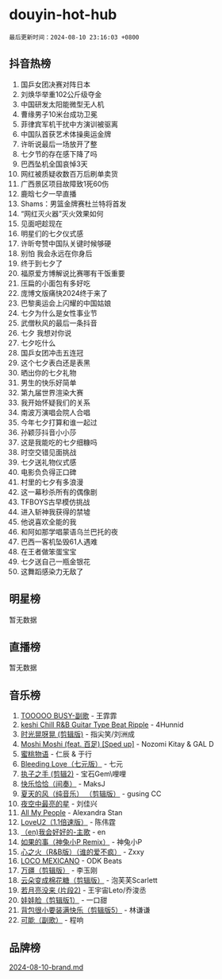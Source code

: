 # douyin-hot-hub

`最后更新时间：2024-08-10 23:16:03 +0800`

## 抖音热榜

1. 国乒女团决赛对阵日本
1. 刘焕华举重102公斤级夺金
1. 中国研发太阳能微型无人机
1. 曹缘男子10米台成功卫冕
1. 菲律宾军机干扰中方演训被驱离
1. 中国队首获艺术体操奥运金牌
1. 许昕说最后一场放开了整
1. 七夕节的存在感下降了吗
1. 巴西坠机全国哀悼3天
1. 网红被质疑收数百万后刷单卖货
1. 广西景区项目故障致1死60伤
1. 鹿晗七夕一早直播
1. Shams：男篮金牌赛杜兰特将首发
1. “网红灭火器”灭火效果如何
1. 见面吧趁现在
1. 明星们的七夕仪式感
1. 许昕夸赞中国队关键时候够硬
1. 别怕 我会永远在你身后
1. 终于到七夕了
1. 福原爱方博解说比赛哪有干饭重要
1. 压扁的小面包有多好吃
1. 庞博文版痛快2024终于来了
1. 巴黎奥运会上闪耀的中国姑娘
1. 七夕为什么是女性事业节
1. 武僧秋风的最后一条抖音
1. 七夕 我想对你说
1. 七夕吃什么
1. 国乒女团冲击五连冠
1. 这个七夕表白还是表黑
1. 晒出你的七夕礼物
1. 男生的快乐好简单
1. 第九届世界渲染大赛
1. 我开始怀疑我们的关系
1. 南波万演唱会院人合唱
1. 今年七夕打算和谁一起过
1. 孙颖莎抖音小小莎
1. 这是我能吃的七夕细糠吗
1. 时空交错见面挑战
1. 七夕送礼物仪式感
1. 电影负负得正口碑
1. 村里的七夕有多浪漫
1. 这一幕秒杀所有的偶像剧
1. TFBOYS古早模仿挑战
1. 进入斩神我获得的禁墟
1. 他说喜欢全能的我
1. 和阿如那学唱蒙语乌兰巴托的夜
1. 巴西一客机坠毁61人遇难
1. 在王者做笨蛋宝宝
1. 七夕送自己一瓶金银花
1. 这舞蹈感染力无敌了

## 明星榜

暂无数据

## 直播榜

暂无数据

## 音乐榜

1. [TOOOOO BUSY-副歌](https://sf3-cdn-tos.douyinstatic.com/obj/tos-cn-ve-2774/o0fmjGZetNDjSM5EimFs2QlzBg30YgByJMRQrC) - 王霏霏
1. [keshi Chill R&B Guitar Type Beat Ripple](https://sf3-cdn-tos.douyinstatic.com/obj/tos-cn-ve-2774/okQIfmitAB3HpgZQo0YCEFEACcDhQngn0fkFIC) - 4Hunnid
1. [时光晃呀晃 (剪辑版)](https://sf6-cdn-tos.douyinstatic.com/obj/tos-cn-ve-2774/o8ACeQem3gwI1x3GIYGAfKG0LJebKFRJDwRwyW) - 指尖笑/刘洲成
1. [Moshi Moshi (feat. 百足) [Sped up]](https://sf5-hl-cdn-tos.douyinstatic.com/obj/tos-cn-ve-2774/ocCPFQcXJLeroaIdQLIGAoeeYM3OAUYGDguHXz) - Nozomi Kitay & GAL D
1. [蜜桃物语](https://sf3-cdn-tos.douyinstatic.com/obj/tos-cn-ve-2774/oIhOSCZtIACtYU4XQkngiW9kCBfVD1Fz9IYeqL) - 仁辰 & 于行
1. [Bleeding Love（七元版）](https://sf3-cdn-tos.douyinstatic.com/obj/tos-cn-ve-2774/oEgC9eZFHQ1MfSRnrfkzFp8AayDWqAQMABBgUs) - 七元
1. [执子之手 (剪辑2)](https://sf5-hl-cdn-tos.douyinstatic.com/obj/tos-cn-ve-2774/oUoZLQjCc31XzqsBnBQUNgeKtYPBcgbFDwtfcu) - 宝石Gem\哩哩
1. [快乐恰恰（间奏）](https://sf5-hl-cdn-tos.douyinstatic.com/obj/tos-cn-ve-2774/oMesum3HvWQXJxuMFeVYzf54o2QzH5aEBPOCAn) - MaksJ
1. [夏天的风（纯音乐） （剪辑版）](https://sf3-cdn-tos.douyinstatic.com/obj/tos-cn-ve-2774/oUzLjBZZFQAoNRmGokEeD5zfQCObp6UeFAnTa6) - gusing CC
1. [夜空中最亮的星](https://sf5-hl-cdn-tos.douyinstatic.com/obj/tos-cn-ve-2774/o4IfgGwqqnFeXEMGaS8JBzJAdayAaCeoxqbjCD) - 刘佳兴
1. [All My People](https://sf5-hl-cdn-tos.douyinstatic.com/obj/tos-cn-ve-2774/c7773e6b7c3f4bd9b26cd85b0cfa4eff) - Alexandra Stan
1. [LoveU2（1.1倍速版）](https://sf5-hl-cdn-tos.douyinstatic.com/obj/tos-cn-ve-2774/oQMeDffLaEmgMwgCOEMAFCI6INzoFPgWdD0rsa) - 陈伟霆
1. [（en)我会好好的-主歌](https://sf5-hl-cdn-tos.douyinstatic.com/obj/tos-cn-ve-2774/oUrYpIdrvCbA8m8yAZjbMWjUkL6tiinWMkBTs) - en
1. [如果的事（神兔小P Remix）](https://sf5-hl-cdn-tos.douyinstatic.com/obj/tos-cn-ve-2774/okHtAffz3g4ZB0BMQn9iC9BC6AciI3xCmgQTqt) - 神兔小P
1. [心之火（R&B版）（谁的爱不疯）](https://sf5-hl-cdn-tos.douyinstatic.com/obj/tos-cn-ve-2774/okemkEDaIBBE3OosftCgMxlFkLQZRw37t36ZQv) - Zxxy
1. [LOCO MEXICANO](https://sf3-cdn-tos.douyinstatic.com/obj/tos-cn-ve-2774/owxVoxJorA4ILBfsMAjU6t7O1xW9w0tS7EYzh6) - ODK Beats
1. [万疆（剪辑版）](https://sf5-hl-cdn-tos.douyinstatic.com/obj/tos-cn-ve-2774/ooG7oVgFlDTelKCjCsTTobQvbdtj1BBQXnfZd8) - 李玉刚
1. [云朵变成棉花糖（剪辑版）](https://sf5-hl-cdn-tos.douyinstatic.com/obj/tos-cn-ve-2774/o8LC84GQLALFfXeyJmh8KE61byVQYMMeAZLfEI) - 泡芙芙Scarlett
1. [若月亮没来 (片段2)](https://sf5-hl-cdn-tos.douyinstatic.com/obj/tos-cn-ve-2774/ocQavLLjkCOeDxGyYeIMGgNAIwJ0QXE1Ve3Fzv) - 王宇宙Leto/乔浚丞
1. [娃娃脸（剪辑版1）](https://sf5-hl-cdn-tos.douyinstatic.com/obj/tos-cn-ve-2774/oIimSCgQoNUePTAZ1Ba7TeADY4KetGYsVFeaaB) - 一口甜
1. [背包很小要装满快乐（剪辑版5）](https://sf3-cdn-tos.douyinstatic.com/obj/tos-cn-ve-2774/oUqSJIiBjw2pxsBAiQRmkbZGJrlGCMBPpIW90) - 林谦谦
1. [可能（副歌）](https://sf5-hl-cdn-tos.douyinstatic.com/obj/tos-cn-ve-2774/cde1731888894259b333569393c2fb51) - 程响

## 品牌榜

[2024-08-10-brand.md](2024-08-10-brand.md)

